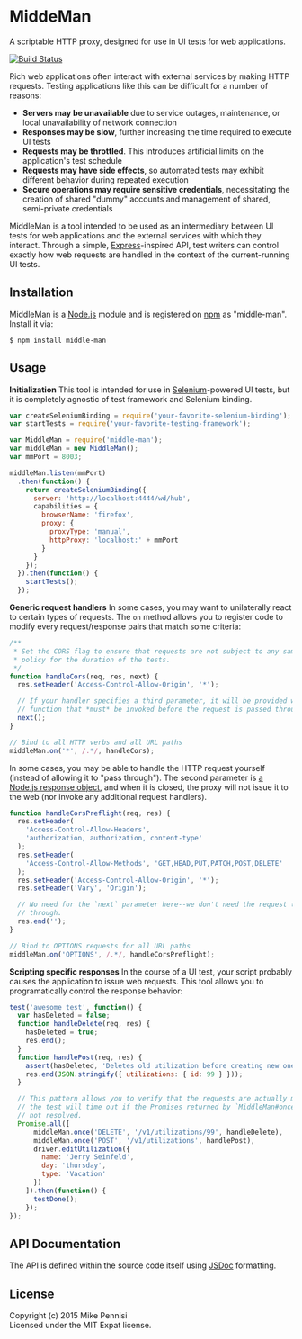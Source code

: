 # MiddeMan

A scriptable HTTP proxy, designed for use in UI tests for web applications.

[![Build Status](https://travis-ci.org/jugglinmike/middle-man.svg?branch=master)](https://travis-ci.org/jugglinmike/middle-man)

Rich web applications often interact with external services by making HTTP
requests. Testing applications like this can be difficult for a number of
reasons:

- **Servers may be unavailable** due to service outages, maintenance, or
  local unavailability of network connection
- **Responses may be slow**, further increasing the time required to execute UI
  tests
- **Requests may be throttled**. This introduces artificial limits on the
  application's test schedule
- **Requests may have side effects**, so automated tests may exhibit different
  behavior during repeated execution
- **Secure operations may require sensitive credentials**, necessitating the
  creation of shared "dummy" accounts and management of shared, semi-private
  credentials

MiddleMan is a tool intended to be used as an intermediary between UI tests for
web applications and the external services with which they interact. Through a
simple, [Express](http://expressjs.com/)-inspired API, test writers can control
exactly how web requests are handled in the context of the current-running UI
tests.

## Installation

MiddleMan is a [Node.js](https://nodejs.org/) module and is registered on
[npm](https://www.npmjs.org/) as "middle-man". Install it via:

    $ npm install middle-man

## Usage

**Initialization** This tool is intended for use in
[Selenium](http://seleniumhq.org/)-powered UI tests, but it is completely
agnostic of test framework and Selenium binding.

```js
var createSeleniumBinding = require('your-favorite-selenium-binding');
var startTests = require('your-favorite-testing-framework');

var MiddleMan = require('middle-man');
var middleMan = new MiddleMan();
var mmPort = 8003;

middleMan.listen(mmPort)
  .then(function() {
    return createSeleniumBinding({
      server: 'http://localhost:4444/wd/hub',
      capabilities = {
        browserName: 'firefox',
        proxy: {
          proxyType: 'manual',
          httpProxy: 'localhost:' + mmPort
        }
      }
    });
  }).then(function() {
    startTests();
  });
```

**Generic request handlers** In some cases, you may want to unilaterally
react to certain types of requests. The `on` method allows you to register
code to modify every request/response pairs that match some criteria:

```js
/**
 * Set the CORS flag to ensure that requests are not subject to any same-origin
 * policy for the duration of the tests.
 */
function handleCors(req, res, next) {
  res.setHeader('Access-Control-Allow-Origin', '*');

  // If your handler specifies a third parameter, it will be provided with a
  // function that *must* be invoked before the request is passed through.
  next();
}

// Bind to all HTTP verbs and all URL paths
middleMan.on('*', /.*/, handleCors);
```

In some cases, you may be able to handle the HTTP request yourself (instead of
allowing it to "pass through"). The second parameter is [a Node.js response
object](https://nodejs.org/api/http.html#http_class_http_serverresponse), and
when it is closed, the proxy will not issue it to the web (nor invoke any
additional request handlers).

```js
function handleCorsPreflight(req, res) {
  res.setHeader(
    'Access-Control-Allow-Headers',
    'authorization, authorization, content-type'
  );
  res.setHeader(
    'Access-Control-Allow-Methods', 'GET,HEAD,PUT,PATCH,POST,DELETE'
  );
  res.setHeader('Access-Control-Allow-Origin', '*');
  res.setHeader('Vary', 'Origin');

  // No need for the `next` parameter here--we don't need the request to pass
  // through.
  res.end('');
}

// Bind to OPTIONS requests for all URL paths
middleMan.on('OPTIONS', /.*/, handleCorsPreflight);
```

**Scripting specific responses** In the course of a UI test, your script
probably causes the application to issue web requests. This tool allows you to
programatically control the response behavior:

```js
test('awesome test', function() {
  var hasDeleted = false;
  function handleDelete(req, res) {
    hasDeleted = true;
    res.end();
  }
  function handlePost(req, res) {
    assert(hasDeleted, 'Deletes old utilization before creating new one.');
    res.end(JSON.stringify({ utilizations: { id: 99 } }));
  }

  // This pattern allows you to verify that the requests are actually made--
  // the test will time out if the Promises returned by `MiddleMan#once` are
  // not resolved.
  Promise.all([
      middleMan.once('DELETE', '/v1/utilizations/99', handleDelete),
      middleMan.once('POST', '/v1/utilizations', handlePost),
      driver.editUtilization({
        name: 'Jerry Seinfeld',
        day: 'thursday',
        type: 'Vacation'
      })
    ]).then(function() {
      testDone();
    });
});
```

## API Documentation

The API is defined within the source code itself using
[JSDoc](http://usejsdoc.org/) formatting.

## License

Copyright (c) 2015 Mike Pennisi  
Licensed under the MIT Expat license.
